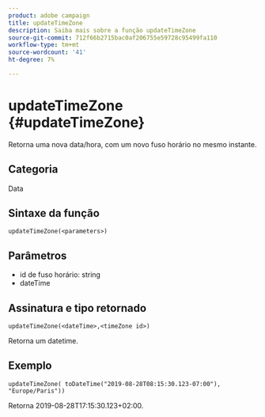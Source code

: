 ```yaml
---
product: adobe campaign
title: updateTimeZone
description: Saiba mais sobre a função updateTimeZone
source-git-commit: 712f66b2715bac0af206755e59728c95499fa110
workflow-type: tm+mt
source-wordcount: '41'
ht-degree: 7%

---
```



# updateTimeZone {#updateTimeZone}

Retorna uma nova data/hora, com um novo fuso horário no mesmo instante.

## Categoria

Data

## Sintaxe da função

`updateTimeZone(<parameters>)`

## Parâmetros

* id de fuso horário: string
* dateTime

## Assinatura e tipo retornado

`updateTimeZone(<dateTime>,<timeZone id>)`

Retorna um datetime.

## Exemplo

`updateTimeZone( toDateTime("2019-08-28T08:15:30.123-07:00"), "Europe/Paris"))`

Retorna 2019-08-28T17:15:30.123+02:00.

<!--`updateTimeZone( toDateTime("2019-08-28T08:15:30.123-07:00"), toTimeZone("Europe/Paris")))`

Returns "2019-08-28T17:15:30.123+02:00".-->
